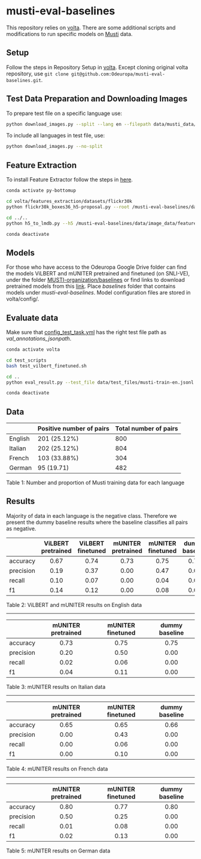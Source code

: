 # musti-eval-baselines

This repository relies on [volta](https://github.com/e-bug/volta). There are some additional scripts and modifications to run specific models on [Musti](https://multimediaeval.github.io/editions/2022/tasks/musti/) data.

## Setup

Follow the steps in Repository Setup in [volta](https://github.com/Odeuropa/musti-eval-baselines/tree/main/volta#repository-setup). Except cloning original volta repository, use `git clone git@github.com:Odeuropa/musti-eval-baselines.git`.

## Test Data Preparation and Downloading Images

To prepare test file on a specific language use:
```bash
python download_images.py --split --lang en --filepath data/musti_data/musti-train.json
```

To include all languages in test file, use:
```bash
python download_images.py --no-split
```

## Feature Extraction
To install Feature Extractor follow the steps in [here](https://github.com/Odeuropa/musti-eval-baselines/tree/main/volta/features_extraction#install-feature-extractor).

```bash
conda activate py-bottomup

cd volta/features_extraction/datasets/flickr30k
python flickr30k_boxes36_h5-proposal.py --root /musti-eval-baselines/data/image_data/images --outdir /musti-eval-baselines/data/image_data/features

cd ../..
python h5_to_lmdb.py --h5 /musti-eval-baselines/data/image_data/features/musti_boxes36.h5 --lmdb /musti-eval-baselines/data/image_data/features/lmdb

conda deactivate
```

## Models
For those who have access to the Odeuropa Google Drive folder can find the models ViLBERT and mUNITER pretrained and finetuned (on SNLI-VE), under the folder [MUSTI-organization/baselines](https://drive.google.com/drive/folders/1TJNMwY3QbHMcrd71Ybh-9CK_SPHWyWPW?usp=sharing) or find links to download pretrained models from this [link](https://github.com/Odeuropa/musti-eval-baselines/blob/main/volta/MODELS.md). Place <em>baselines</em> folder that contains models under <em>musti-eval-baselines</em>. Model configuration files are stored in volta/config/.

## Evaluate data

Make sure that [config_test_task.yml](https://github.com/Odeuropa/musti-eval-baselines/blob/main/config_test_task.yml) has the right test file path as <em>val_annotations_jsonpath</em>.

```bash
conda activate volta

cd test_scripts
bash test_vilbert_finetuned.sh

cd ..
python eval_result.py --test_file data/test_files/musti-train-en.jsonl --logit_file results/vilbert/pretrained/musti-train-en-logits.txt

conda deactivate
```

## Data

| | Positive number of pairs | Total number of pairs |
| ------------- | ------------- | ------------- |
| English | 201 (25.12%) | 800 |
| Italian | 202 (25.12%) | 804 |
| French | 103 (33.88%) | 304 |
| German | 95 (19.71) | 482 |

Table 1: Number and proportion of Musti training data for each language

## Results

Majority of data in each language is the negative class. Therefore we present the dummy baseline results where the baseline classifies all pairs as negative. 

| | ViLBERT pretrained | ViLBERT finetuned | mUNITER pretrained | mUNITER finetuned | dummy baseline | 
| :---  | :---:  | :---:  | :---:  | :---:  | :---:  |
| accuracy | 0.67 | 0.74 | 0.73 | 0.75 | 0.75 |
| precision | 0.19 | 0.37 | 0.00 | 0.47 | 0.00 |
| recall | 0.10 | 0.07 | 0.00 | 0.04 | 0.00 |
| f1 | 0.14 | 0.12 | 0.00 | 0.08 | 0.00 |

Table 2: ViLBERT and mUNITER results on English data

---

| | mUNITER pretrained | mUNITER finetuned | dummy baseline | 
| :--- | :---:  | :---:  | :---:  |
| accuracy | 0.73 | 0.75 | 0.75 |
| precision | 0.20 | 0.50 | 0.00 |
| recall | 0.02 | 0.06 | 0.00 |
| f1 | 0.04 | 0.11 | 0.00 |

Table 3: mUNITER results on Italian data

---

| | mUNITER pretrained | mUNITER finetuned | dummy baseline | 
| :---  | :---:  | :---:  | :---:  |
| accuracy | 0.65 | 0.65 | 0.66 |
| precision | 0.00 | 0.43 | 0.00 |
| recall | 0.00 | 0.06 | 0.00 |
| f1 | 0.00 | 0.10 | 0.00 |

Table 4: mUNITER results on French data

---

| | mUNITER pretrained | mUNITER finetuned | dummy baseline | 
| :---  | :---:  | :---:  | :---:  |
| accuracy | 0.80 | 0.77 | 0.80 |
| precision | 0.50 | 0.25 | 0.00 |
| recall | 0.01 | 0.08 | 0.00 |
| f1 | 0.02 | 0.13 | 0.00 |

Table 5: mUNITER results on German data








